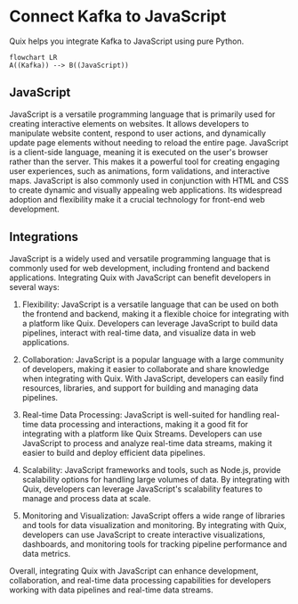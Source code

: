 # Connect Kafka to JavaScript

Quix helps you integrate Kafka to JavaScript using pure Python.

```mermaid
flowchart LR
A((Kafka)) --> B((JavaScript))
```

## JavaScript

JavaScript is a versatile programming language that is primarily used for creating interactive elements on websites. It allows developers to manipulate website content, respond to user actions, and dynamically update page elements without needing to reload the entire page. JavaScript is a client-side language, meaning it is executed on the user's browser rather than the server. This makes it a powerful tool for creating engaging user experiences, such as animations, form validations, and interactive maps. JavaScript is also commonly used in conjunction with HTML and CSS to create dynamic and visually appealing web applications. Its widespread adoption and flexibility make it a crucial technology for front-end web development.

## Integrations

JavaScript is a widely used and versatile programming language that is commonly used for web development, including frontend and backend applications. Integrating Quix with JavaScript can benefit developers in several ways:

1. Flexibility: JavaScript is a versatile language that can be used on both the frontend and backend, making it a flexible choice for integrating with a platform like Quix. Developers can leverage JavaScript to build data pipelines, interact with real-time data, and visualize data in web applications.

2. Collaboration: JavaScript is a popular language with a large community of developers, making it easier to collaborate and share knowledge when integrating with Quix. With JavaScript, developers can easily find resources, libraries, and support for building and managing data pipelines.

3. Real-time Data Processing: JavaScript is well-suited for handling real-time data processing and interactions, making it a good fit for integrating with a platform like Quix Streams. Developers can use JavaScript to process and analyze real-time data streams, making it easier to build and deploy efficient data pipelines.

4. Scalability: JavaScript frameworks and tools, such as Node.js, provide scalability options for handling large volumes of data. By integrating with Quix, developers can leverage JavaScript's scalability features to manage and process data at scale.

5. Monitoring and Visualization: JavaScript offers a wide range of libraries and tools for data visualization and monitoring. By integrating with Quix, developers can use JavaScript to create interactive visualizations, dashboards, and monitoring tools for tracking pipeline performance and data metrics.

Overall, integrating Quix with JavaScript can enhance development, collaboration, and real-time data processing capabilities for developers working with data pipelines and real-time data streams.

